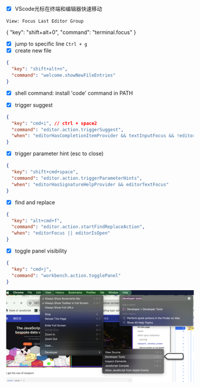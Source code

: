 

- [x] VScode光标在终端和编辑器快速移动

`View: Focus Last Editor Group`

  {
  "key": "shift+alt+0",
  "command": "terminal.focus"
  }

- [x] jump to specific line `Ctrl + g`
- [x] create new file

```json
{
  "key": "shift+alt+n",
  "command": "welcome.showNewFileEntries"
}
```

- [x] shell command: install 'code' command in PATH

- [x] trigger suggest

```json
{
  "key": "cmd+i", // ctrl + space2
  "command": "editor.action.triggerSuggest",
  "when": "editorHasCompletionItemProvider && textInputFocus && !editorReadonly && !suggestWidgetVisible"
}
```

- [x]  trigger parameter hint (esc to close)

```json
{
  "key": "shift+cmd+space",
  "command": "editor.action.triggerParameterHints",
  "when": "editorHasSignatureHelpProvider && editorTextFocus"
}
```

- [x] find and replace



```json
{
  "key": "alt+cmd+f",
  "command": "editor.action.startFindReplaceAction",
  "when": "editorFocus || editorIsOpen"
}
```

- [x] toggle panel visibility

```json
{
  "key": "cmd+j",
  "command": "workbench.action.togglePanel"
}
```







![dev_tool](images/dev_tool_shortcut.png)
